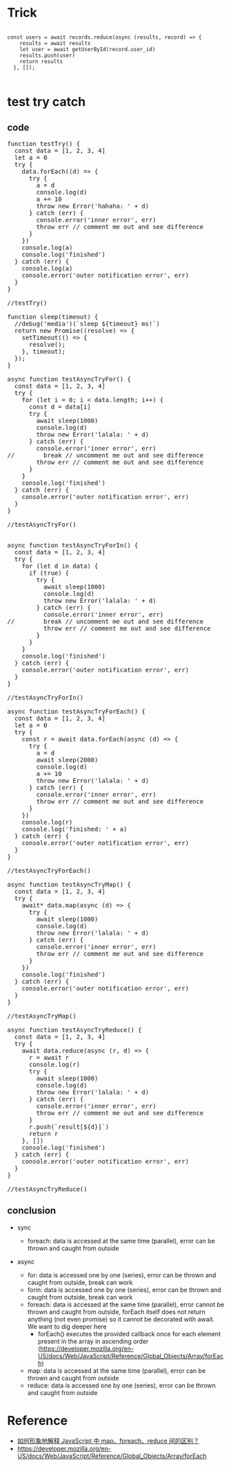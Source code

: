 # Trick

<pre>
<code>
const users = await records.reduce(async (results, record) => {
    results = await results
    let user = await getUserById(record.user_id)
    results.push(user)
    return results
  }, []);
</code>
</pre>

# test try catch 

## code

<pre>
function testTry() {
  const data = [1, 2, 3, 4]
  let a = 0
  try {
    data.forEach((d) => {
      try {
        a = d
        console.log(d)
        a += 10
        throw new Error('hahaha: ' + d)
      } catch (err) {
        console.error('inner error', err)
        throw err // comment me out and see difference
      }
    })
    console.log(a)
    console.log('finished')
  } catch (err) {
    console.log(a)
    console.error('outer notification error', err)
  }
}

//testTry()

function sleep(timeout) {
  //debug('media')(`sleep ${timeout} ms!`)
  return new Promise((resolve) => {
    setTimeout(() => {
      resolve();
    }, timeout);
  });
}

async function testAsyncTryFor() {
  const data = [1, 2, 3, 4]
  try {
    for (let i = 0; i < data.length; i++) {
      const d = data[i]
      try {
        await sleep(1000)
        console.log(d)
        throw new Error('lalala: ' + d)
      } catch (err) {
        console.error('inner error', err)
//        break // uncomment me out and see difference
        throw err // comment me out and see difference
      }
    }
    console.log('finished')
  } catch (err) {
    console.error('outer notification error', err)
  }
}

//testAsyncTryFor()


async function testAsyncTryForIn() {
  const data = [1, 2, 3, 4]
  try {
    for (let d in data) {
      if (true) {
        try {
          await sleep(1000)
          console.log(d)
          throw new Error('lalala: ' + d)
        } catch (err) {
          console.error('inner error', err)
//        break // uncomment me out and see difference
          throw err // comment me out and see difference
        }
      }
    }
    console.log('finished')
  } catch (err) {
    console.error('outer notification error', err)
  }
}

//testAsyncTryForIn()

async function testAsyncTryForEach() {
  const data = [1, 2, 3, 4]
  let a = 0
  try {
    const r = await data.forEach(async (d) => {
      try {
        a = d
        await sleep(2000)
        console.log(d)
        a += 10
        throw new Error('lalala: ' + d)
      } catch (err) {
        console.error('inner error', err)
        throw err // comment me out and see difference
      }
    })
    console.log(r)
    console.log('finished: ' + a)
  } catch (err) {
    console.error('outer notification error', err)
  }
}

//testAsyncTryForEach()

async function testAsyncTryMap() {
  const data = [1, 2, 3, 4]
  try {
    await* data.map(async (d) => {
      try {
        await sleep(1000)
        console.log(d)
        throw new Error('lalala: ' + d)
      } catch (err) {
        console.error('inner error', err)
        throw err // comment me out and see difference
      }
    })
    console.log('finished')
  } catch (err) {
    console.error('outer notification error', err)
  }
}

//testAsyncTryMap()

async function testAsyncTryReduce() {
  const data = [1, 2, 3, 4]
  try {
    await data.reduce(async (r, d) => {
      r = await r
      console.log(r)
      try {
        await sleep(1000)
        console.log(d)
        throw new Error('lalala: ' + d)
      } catch (err) {
        console.error('inner error', err)
        throw err // comment me out and see difference
      }
      r.push(`result[${d}]`)
      return r
    }, [])
    console.log('finished')
  } catch (err) {
    console.error('outer notification error', err)
  }
}

//testAsyncTryReduce()
</pre>

## conclusion

 - sync
    - foreach: data is accessed at the same time (parallel), error can be thrown and caught from outside

 - async
    - for: data is accessed one by one (series), error can be thrown and caught from outside, break can work
    - forin: data is accessed one by one (series), error can be thrown and caught from outside, break can work
    - foreach: data is accessed at the same time (parallel), error cannot be thrown and caught from outside, forEach itself does not return anything (not even promise) so it cannot be decorated with await. We want to dig deeper here 
        - forEach() executes the provided callback once for each element present in the array in ascending order (https://developer.mozilla.org/en-US/docs/Web/JavaScript/Reference/Global_Objects/Array/forEach)
    - map: data is accessed at the same time (parallel), error can be thrown and caught from outside
    - reduce: data is accessed one by one (series), error can be thrown and caught from outside

# Reference

 - [如何形象地解释 JavaScript 中 map、foreach、reduce 间的区别？](http://www.zhihu.com/question/24927450)
 - https://developer.mozilla.org/en-US/docs/Web/JavaScript/Reference/Global_Objects/Array/forEach
 